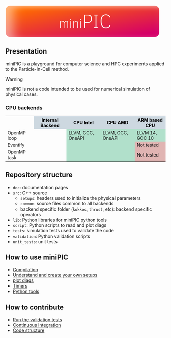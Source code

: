 

<img title="Title" alt="title" src="./doc/images/title.png" height="100">

## Presentation

miniPIC is a playground for computer science and HPC experiments applied to the Particle-In-Cell method.

> [!WARNING]
> miniPIC is not a code intended to be used for numerical simulation of physical cases.

### CPU backends

<table>
    <tr>
        <th></th>
        <th style="background-color: #CDD8E0; color: black">Internal Backend</th>
        <th style="background-color: #CDD8E0; color: black">CPU Intel</th>
        <th style="background-color: #CDD8E0; color: black">CPU AMD</th>
        <th style="background-color: #CDD8E0; color: black">ARM based CPU</th>
    </tr>
    <tr>
        <td>OpenMP loop</td>
        <td></td>
        <td style="background-color: #B1E0CB">LLVM, GCC, OneAPI</td>
        <td style="background-color: #B1E0CB">LLVM, GCC, OneAPI</td>
        <td style="background-color: #B1E0CB">LLVM 14, GCC 10</td>
    </tr>
    <tr>
        <td>Eventify</td>
        <td></td>
        <td style="background-color: #B1E0CB"></td>
        <td style="background-color: #B1E0CB"></td>
        <td style="background-color: #E0B4B2">Not tested</td>
    </tr>
    <tr>
        <td>OpenMP task</td>
        <td></td>
        <td style="background-color: #B1E0CB"></td>
        <td style="background-color: #B1E0CB"></td>
        <td style="background-color: #E0B4B2">Not tested</td>
    </tr>
</table>

## Repository structure

- `doc`: documentation pages
- `src`: C++ source
  - `setups`: headers used to initialize the physical parameters
  - `common`: source files common to all backends
  - backend specific folder (`kokkos`, `thrust`, etc): backend specific operators
- `lib`: Python libraries for miniPIC python tools
- `script`: Python scripts to read and plot diags
- `tests`: simulation tests used to validate the code
- `validation`: Python validation scripts
- `unit_tests`: unit tests


## How to use miniPIC

- [Compilation](./doc/compilation.md)
- [Understand and create your own setups](./doc/setups.md)
- [plot diags](./doc/diags.md)
- [Timers](./doc/timers.md)
- [Python tools](./doc/python_tools.md)

## How to contribute

- [Run the validation tests](./doc/validation.md)
- [Continuous Integration](./doc/ci.md)
- [Code structure](./doc/code_structure.md)

